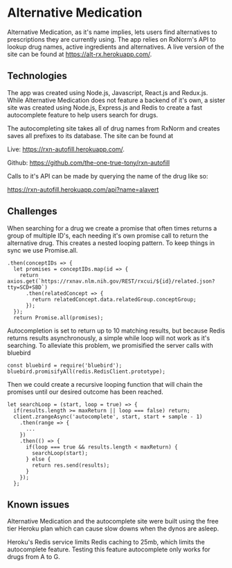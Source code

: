 # Alternative Medication

Alternative Medication, as it's name implies, lets users find alternatives to prescriptions they are currently using.  The app relies on RxNorm's API to lookup drug names, active ingredients and alternatives.  A live version of the site can be found at https://alt-rx.herokuapp.com/.

## Technologies

The app was created using Node.js, Javascript, React.js and Redux.js.  While Alternative Medication does not feature a backend of it's own, a sister site was created using Node.js, Express.js and Redis to create a fast autocomplete feature to help users search for drugs.

The autocompleting site takes all of drug names from RxNorm and creates saves all prefixes to its database. The site can be found at

Live: https://rxn-autofill.herokuapp.com/.

Github: https://github.com/the-one-true-tony/rxn-autofill

Calls to it's API can be made by querying the name of the drug like so:

https://rxn-autofill.herokuapp.com/api?name=alavert

## Challenges

When searching for a drug we create a promise that often times returns a group of multiple ID's, each needing it's own promise call to return the alternative drug. This creates a nested looping pattern.  To keep things in sync we use Promise.all.

```
.then(conceptIDs => {
  let promises = conceptIDs.map(id => {
    return axios.get(`https://rxnav.nlm.nih.gov/REST/rxcui/${id}/related.json?tty=SCD+SBD`)
      .then(relatedConcept => {
        return relatedConcept.data.relatedGroup.conceptGroup;
      });
  });
  return Promise.all(promises);
```

Autocompletion is set to return up to 10 matching results, but because Redis returns results asynchronously, a simple while loop will not work as it's searching.  To alleviate this problem, we promisified the server calls with bluebird

```
const bluebird = require('bluebird');
bluebird.promisifyAll(redis.RedisClient.prototype);
```

Then we could create a recursive looping function that will chain the promises until our desired outcome has been reached.

```
let searchLoop = (start, loop = true) => {
  if(results.length >= maxReturn || loop === false) return;
  client.zrangeAsync('autocomplete', start, start + sample - 1)
    .then(range => {
      ...
    })
    .then(() => {
      if(loop === true && results.length < maxReturn) {
        searchLoop(start);
      } else {
        return res.send(results);
      }
    });
  };
```
## Known issues

Alternative Medication and the autocomplete site were built using the free tier Heroku plan which can cause slow downs when the dynos are asleep.

Heroku's Redis service limits Redis caching to 25mb, which limits the autocomplete feature.  Testing this feature autocomplete only works for drugs from A to G.
